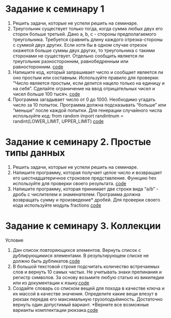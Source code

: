 # Задание к семинару 1
1. Решить задачи, которые не успели решить на семинаре.
2. Треугольник существует только тогда, когда сумма любых двух его сторон больше третьей. Дано a, b, c - стороны предполагаемого треугольника. Требуется сравнить длину каждого отрезка-стороны с суммой двух других. Если хотя бы в одном случае отрезок окажется больше суммы двух других, то треугольника с такими сторонами не существует. Отдельно сообщить является ли треугольник разносторонним, равнобедренным или равносторонним. [code](./sem_1/hw_1.py)
3. Напишите код, который запрашивает число и сообщает является ли оно простым или составным. Используйте правило для проверки: “Число является простым, если делится нацело только на единицу и на себя”. Сделайте ограничение на ввод отрицательных чисел и чисел больше 100 тысяч. [code](./sem_1/hw_2.py)
4. Программа загадывает число от 0 до 1000. Необходимо угадать число за 10 попыток. Программа должна подсказывать “больше” или “меньше” после каждой попытки. Для генерации случайного числа используйте код:
from random import randintnum = randint(LOWER_LIMIT, UPPER_LIMIT) [code](./sem_1/hw_3.py)


# Задание к семинару 2. Простые типы данных
1. Решить задачи, которые не успели решить на семинаре.
2. Напишите программу, которая получает целое число и возвращает его шестнадцатеричное строковое представление. Функцию hex используйте для проверки своего результата. [code](./sem_2/hw_1.py)
3. Напишите программу, которая принимает две строки вида “a/b” - дробь с числителем и знаменателем. Программа должна возвращать сумму и произведение* дробей. Для проверки своего кода используйте модуль fractions [code](./sem_2/hw_2.py)

# Задание к семинару 3. Коллекции
Условие
1. Дан список повторяющихся элементов. Вернуть список с дублирующимися элементами.
В результирующем списке не должно быть дубликатов.[code](./sem_3/hw_1.py)
2. В большой текстовой строке подсчитать количество встречаемых слов
и вернуть 10 самых частых. Не учитывать знаки препинания и регистр символов. 
За основу возьмите любую статью из википедии или из документации к языку.[code](./sem_3/hw_2.py)
3. Создайте словарь со списком вещей для похода в качестве ключа и их массой
в качестве значения. Определите какие вещи влезут в рюкзак передав его
максимальную грузоподъёмность. Достаточно вернуть один допустимый вариант.
*Верните все возможные варианты комплектации рюкзака.[code](./sem_3/hw_3.py)